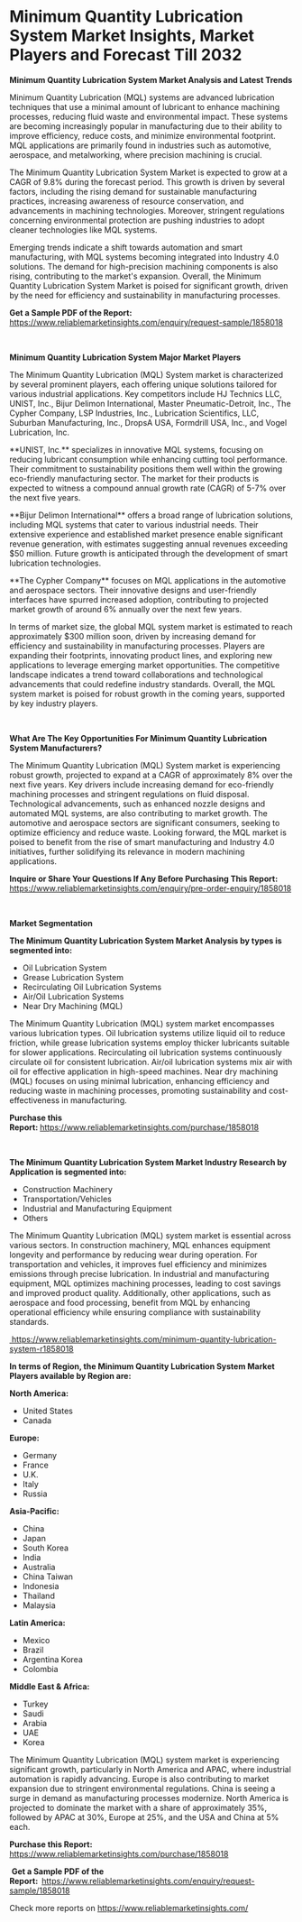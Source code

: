 <p><h1>Minimum Quantity Lubrication System Market Insights, Market Players and Forecast Till 2032</h1></p><p><strong>Minimum Quantity Lubrication System Market Analysis and Latest Trends</strong></p>
<p><p>Minimum Quantity Lubrication (MQL) systems are advanced lubrication techniques that use a minimal amount of lubricant to enhance machining processes, reducing fluid waste and environmental impact. These systems are becoming increasingly popular in manufacturing due to their ability to improve efficiency, reduce costs, and minimize environmental footprint. MQL applications are primarily found in industries such as automotive, aerospace, and metalworking, where precision machining is crucial.</p><p>The Minimum Quantity Lubrication System Market is expected to grow at a CAGR of 9.8% during the forecast period. This growth is driven by several factors, including the rising demand for sustainable manufacturing practices, increasing awareness of resource conservation, and advancements in machining technologies. Moreover, stringent regulations concerning environmental protection are pushing industries to adopt cleaner technologies like MQL systems. </p><p>Emerging trends indicate a shift towards automation and smart manufacturing, with MQL systems becoming integrated into Industry 4.0 solutions. The demand for high-precision machining components is also rising, contributing to the market's expansion. Overall, the Minimum Quantity Lubrication System Market is poised for significant growth, driven by the need for efficiency and sustainability in manufacturing processes.</p></p>
<p><strong>Get a Sample PDF of the Report:&nbsp;</strong> <a href="https://www.reliablemarketinsights.com/enquiry/request-sample/1858018?utm_campaign=2100&utm_medium=2&utm_source=Github&utm_content=ia&utm_term=22022025&utm_id=minimum-quantity-lubrication-system">https://www.reliablemarketinsights.com/enquiry/request-sample/1858018</a></p>
<p>&nbsp;</p>
<p><strong>Minimum Quantity Lubrication System Major Market Players</strong></p>
<p><p>The Minimum Quantity Lubrication (MQL) System market is characterized by several prominent players, each offering unique solutions tailored for various industrial applications. Key competitors include HJ Technics LLC, UNIST, Inc., Bijur Delimon International, Master Pneumatic-Detroit, Inc., The Cypher Company, LSP Industries, Inc., Lubrication Scientifics, LLC, Suburban Manufacturing, Inc., DropsA USA, Formdrill USA, Inc., and Vogel Lubrication, Inc.</p><p>**UNIST, Inc.** specializes in innovative MQL systems, focusing on reducing lubricant consumption while enhancing cutting tool performance. Their commitment to sustainability positions them well within the growing eco-friendly manufacturing sector. The market for their products is expected to witness a compound annual growth rate (CAGR) of 5-7% over the next five years.</p><p>**Bijur Delimon International** offers a broad range of lubrication solutions, including MQL systems that cater to various industrial needs. Their extensive experience and established market presence enable significant revenue generation, with estimates suggesting annual revenues exceeding $50 million. Future growth is anticipated through the development of smart lubrication technologies.</p><p>**The Cypher Company** focuses on MQL applications in the automotive and aerospace sectors. Their innovative designs and user-friendly interfaces have spurred increased adoption, contributing to projected market growth of around 6% annually over the next few years.</p><p>In terms of market size, the global MQL system market is estimated to reach approximately $300 million soon, driven by increasing demand for efficiency and sustainability in manufacturing processes. Players are expanding their footprints, innovating product lines, and exploring new applications to leverage emerging market opportunities. The competitive landscape indicates a trend toward collaborations and technological advancements that could redefine industry standards. Overall, the MQL system market is poised for robust growth in the coming years, supported by key industry players.</p></p>
<p>&nbsp;</p>
<p><strong>What Are The Key Opportunities For Minimum Quantity Lubrication System Manufacturers?</strong></p>
<p><p>The Minimum Quantity Lubrication (MQL) System market is experiencing robust growth, projected to expand at a CAGR of approximately 8% over the next five years. Key drivers include increasing demand for eco-friendly machining processes and stringent regulations on fluid disposal. Technological advancements, such as enhanced nozzle designs and automated MQL systems, are also contributing to market growth. The automotive and aerospace sectors are significant consumers, seeking to optimize efficiency and reduce waste. Looking forward, the MQL market is poised to benefit from the rise of smart manufacturing and Industry 4.0 initiatives, further solidifying its relevance in modern machining applications.</p></p>
<p><strong>Inquire or Share Your Questions If Any Before Purchasing This Report:</strong> <a href="https://www.reliablemarketinsights.com/enquiry/pre-order-enquiry/1858018?utm_campaign=2100&utm_medium=2&utm_source=Github&utm_content=ia&utm_term=22022025&utm_id=minimum-quantity-lubrication-system">https://www.reliablemarketinsights.com/enquiry/pre-order-enquiry/1858018</a></p>
<p>&nbsp;</p>
<p><strong>Market Segmentation</strong></p>
<p><strong>The Minimum Quantity Lubrication System Market Analysis by types is segmented into:</strong></p>
<p><ul><li>Oil Lubrication System</li><li>Grease Lubrication System</li><li>Recirculating Oil Lubrication Systems</li><li>Air/Oil Lubrication Systems</li><li>Near Dry Machining (MQL)</li></ul></p>
<p><p>The Minimum Quantity Lubrication (MQL) system market encompasses various lubrication types. Oil lubrication systems utilize liquid oil to reduce friction, while grease lubrication systems employ thicker lubricants suitable for slower applications. Recirculating oil lubrication systems continuously circulate oil for consistent lubrication. Air/oil lubrication systems mix air with oil for effective application in high-speed machines. Near dry machining (MQL) focuses on using minimal lubrication, enhancing efficiency and reducing waste in machining processes, promoting sustainability and cost-effectiveness in manufacturing.</p></p>
<p><strong>Purchase this Report:&nbsp;</strong><a href="https://www.reliablemarketinsights.com/purchase/1858018?utm_campaign=2100&utm_medium=2&utm_source=Github&utm_content=ia&utm_term=22022025&utm_id=minimum-quantity-lubrication-system">https://www.reliablemarketinsights.com/purchase/1858018</a></p>
<p>&nbsp;</p>
<p><strong>The Minimum Quantity Lubrication System Market Industry Research by Application is segmented into:</strong></p>
<p><ul><li>Construction Machinery</li><li>Transportation/Vehicles</li><li>Industrial and Manufacturing Equipment</li><li>Others</li></ul></p>
<p><p>The Minimum Quantity Lubrication (MQL) system market is essential across various sectors. In construction machinery, MQL enhances equipment longevity and performance by reducing wear during operation. For transportation and vehicles, it improves fuel efficiency and minimizes emissions through precise lubrication. In industrial and manufacturing equipment, MQL optimizes machining processes, leading to cost savings and improved product quality. Additionally, other applications, such as aerospace and food processing, benefit from MQL by enhancing operational efficiency while ensuring compliance with sustainability standards.</p></p>
<p><a href="https://www.reliablemarketinsights.com/minimum-quantity-lubrication-system-r1858018?utm_campaign=2100&utm_medium=2&utm_source=Github&utm_content=ia&utm_term=22022025&utm_id=minimum-quantity-lubrication-system">&nbsp;https://www.reliablemarketinsights.com/minimum-quantity-lubrication-system-r1858018</a></p>
<p><strong>In terms of Region, the Minimum Quantity Lubrication System Market Players available by Region are:</strong></p>
<p>
    <p> <strong> North America: </strong>
        <ul>
            <li>United States</li>
            <li>Canada</li>
        </ul>
        </p> 
    <p> <strong> Europe: </strong>
        <ul>
            <li>Germany</li>
            <li>France</li>
            <li>U.K.</li>
            <li>Italy</li>
            <li>Russia</li>
        </ul>
        </p> 
    <p> <strong> Asia-Pacific: </strong>
        <ul>
            <li>China</li>
            <li>Japan</li>
            <li>South Korea</li>
            <li>India</li>
            <li>Australia</li>
            <li>China Taiwan</li>
            <li>Indonesia</li>
            <li>Thailand</li>
            <li>Malaysia</li>
        </ul>
        </p> 
    <p> <strong> Latin America: </strong>
        <ul>
            <li>Mexico</li>
            <li>Brazil</li>
            <li>Argentina Korea</li>
            <li>Colombia</li>
        </ul>
        </p> 
    <p> <strong> Middle East & Africa: </strong>
        <ul>
            <li>Turkey</li>
            <li>Saudi</li>
            <li>Arabia</li>
            <li>UAE</li>
            <li>Korea</li>
        </ul>
    </p>
    </p>
<p><p>The Minimum Quantity Lubrication (MQL) system market is experiencing significant growth, particularly in North America and APAC, where industrial automation is rapidly advancing. Europe is also contributing to market expansion due to stringent environmental regulations. China is seeing a surge in demand as manufacturing processes modernize. North America is projected to dominate the market with a share of approximately 35%, followed by APAC at 30%, Europe at 25%, and the USA and China at 5% each.</p></p>
<p><strong>Purchase this Report: </strong><a href="https://www.reliablemarketinsights.com/purchase/1858018?utm_campaign=2100&utm_medium=2&utm_source=Github&utm_content=ia&utm_term=22022025&utm_id=minimum-quantity-lubrication-system">https://www.reliablemarketinsights.com/purchase/1858018</a></p>
<p>&nbsp;<strong>Get a Sample PDF of the Report:&nbsp;&nbsp;</strong><a href="https://www.reliablemarketinsights.com/enquiry/request-sample/1858018?utm_campaign=2100&utm_medium=2&utm_source=Github&utm_content=ia&utm_term=22022025&utm_id=minimum-quantity-lubrication-system">https://www.reliablemarketinsights.com/enquiry/request-sample/1858018</a></p>
<p><strong></strong></p>
<p>Check more reports on <a href="https://www.reliablemarketinsights.com/?utm_campaign=2100&utm_medium=2&utm_source=Github&utm_content=ia&utm_term=22022025&utm_id=minimum-quantity-lubrication-system">https://www.reliablemarketinsights.com/</a></p>